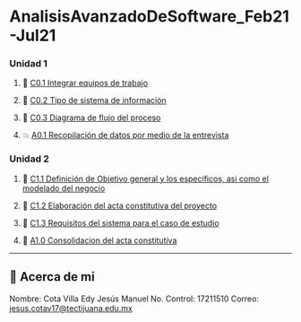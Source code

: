 # AnalisisAvanzadoDeSoftware_Feb21-Jul21

### Unidad 1
1. :book: [C0.1 Integrar equipos de trabajo](https://github.com/CotaVilla/AnalisisAvanzadoDeSoftware_Feb21-Jul21/blob/main/blog/C0.1_CotaVillaEdyJesusManuel.md)

2. :book: [C0.2  Tipo de sistema de información](https://github.com/CotaVilla/AnalisisAvanzadoDeSoftware_Feb21-Jul21/blob/main/blog/C0.2_CotaVillaEdyJesusManuel.md)

3. :book: [C0.3  Diagrama de flujo del proceso](https://github.com/CotaVilla/AnalisisAvanzadoDeSoftware_Feb21-Jul21/blob/main/blog/C0.3_CotaVillaEdyJesusManuel.md)

4. :boom: [A0.1 Recopilación de datos por medio de la entrevista](https://github.com/CotaVilla/AnalisisAvanzadoDeSoftware_Feb21-Jul21/blob/main/blog/A0.1_Recopilaci%C3%B3n_de_datos_por_medio_de_la_entrevista_CotaVillaEdyJesusManuel.md)

### Unidad 2

1. :book: [C1.1 Definición de Objetivo general y los especificos, asi como el modelado del negocio](https://github.com/CotaVilla/AnalisisAvanzadoDeSoftware_Feb21-Jul21/blob/main/blog/C1.1_Definicion-de-Objetivo-general-y-los-especificos,-asi-como-el-modelado-del-negocio_CotaVillaEdyJesusManuel.md)

2. :book: [C1.2 Elaboración del acta constitutiva del proyecto](https://github.com/CotaVilla/AnalisisAvanzadoDeSoftware_Feb21-Jul21/blob/main/blog/C1.2_Elaboracion_del_acta_constitutiva_del_proyecto_CotaVillaEdyJesusManuel.md)

3. :book: [C1.3 Requisitos del sistema para el caso de estudio](https://github.com/CotaVilla/AnalisisAvanzadoDeSoftware_Feb21-Jul21/blob/main/blog/C1.3_Requisitos_del_sistema_para_el_caso_de_estudio_CotaVillaEdyJesusManuel.md)

4. :book: [A1.0 Consolidacion del acta constitutiva](https://github.com/CotaVilla/AnalisisAvanzadoDeSoftware_Feb21-Jul21/blob/main/blog/A1.0_Consolidacion_del_acta_constitutiva_CotaVillaEdyJesusManuel.md)

---
## :turtle: Acerca de mi
Nombre: Cota Villa Edy Jesús Manuel
No. Control: 17211510
Correo: jesus.cotav17@tectijuana.edu.mx